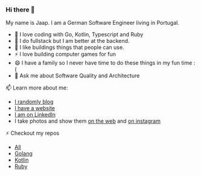 ### Hi there 👋

My name is Jaap. I am a German Software Engineer living in Portugal.

- 🌱 I love coding with Go, Kotlin, Typescript and Ruby
- 🤔 I do fullstack but I am better at the backend.
- 🔭 I like buildings things that people can use.
- ⚡ I love building computer games for fun
- 😄 I have a family so I never have time to do these things in my fun time :(
- 💬 Ask me about Software Quality and Architecture

📫 Learn more about me:
- [I randomly blog](https://dev.to/jgroeneveld)
- [I have a website](http://jgroeneveld.de/)
- [I am on LinkedIn](https://www.linkedin.com/in/jmgroeneveld/)
- I take photos and show them [on the web](http://lichtsache.com/) and [on instagram](https://www.instagram.com/jaap.grnvld/)

⚡ Checkout my repos
- [All](https://github.com/jgroeneveld?tab=repositories&q=&type=&sort=stargazers)
- [Golang](https://github.com/jgroeneveld?tab=repositories&q=&type=&language=go&sort=stargazers)
- [Kotlin](https://github.com/jgroeneveld?tab=repositories&q=&type=&language=kotlin&sort=stargazers)
- [Ruby](https://github.com/jgroeneveld?tab=repositories&q=&type=&language=ruby&sort=stargazers)


<!--
**jgroeneveld/jgroeneveld** is a ✨ _special_ ✨ repository because its `README.md` (this file) appears on your GitHub profile.

Here are some ideas to get you started:

- 🔭 I’m currently working on ...
- 🌱 I’m currently learning ...
- 👯 I’m looking to collaborate on ...
- 🤔 I’m looking for help with ...
- 💬 Ask me about ...
- 📫 How to reach me: ...
- 😄 Pronouns: ...
- ⚡ Fun fact: ...
-->
